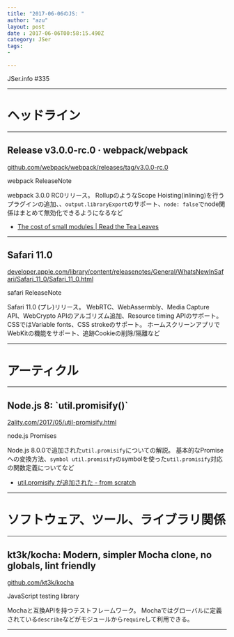 ```yaml
---
title: "2017-06-06のJS: "
author: "azu"
layout: post
date : 2017-06-06T00:58:15.490Z
category: JSer
tags:
-

---
```


JSer.info #335

----

<h1 class="site-genre">ヘッドライン</h1>

----

## Release v3.0.0-rc.0 · webpack/webpack
[github.com/webpack/webpack/releases/tag/v3.0.0-rc.0](https://github.com/webpack/webpack/releases/tag/v3.0.0-rc.0 "Release v3.0.0-rc.0 · webpack/webpack")
<p class="jser-tags jser-tag-icon"><span class="jser-tag">webpack</span> <span class="jser-tag">ReleaseNote</span></p>

webpack 3.0.0 RC0リリース。
RollupのようなScope Hoisting(inlining)を行うプラグインの追加、、`output.libraryExport`のサポート、`node: false`でnode関係はまとめて無効化できるようになるなど

- [The cost of small modules | Read the Tea Leaves](https://nolanlawson.com/2016/08/15/the-cost-of-small-modules/ "The cost of small modules | Read the Tea Leaves")

----

## Safari 11.0
[developer.apple.com/library/content/releasenotes/General/WhatsNewInSafari/Safari\_11\_0/Safari\_11\_0.html](https://developer.apple.com/library/content/releasenotes/General/WhatsNewInSafari/Safari_11_0/Safari_11_0.html "Safari 11.0")
<p class="jser-tags jser-tag-icon"><span class="jser-tag">safari</span> <span class="jser-tag">ReleaseNote</span></p>

Safari 11.0 (プレ)リリース。
WebRTC、WebAssermbly、Media Capture API、WebCrypto APIのアルゴリズム追加、Resource timing APIのサポート。
CSSではVariable fonts、CSS strokeのサポート。
ホームスクリーンアプリでWebKitの機能をサポート、追跡Cookieの削除/隔離など


----
<h1 class="site-genre">アーティクル</h1>

----

## Node.js 8: \`util.promisify()\`
[2ality.com/2017/05/util-promisify.html](http://2ality.com/2017/05/util-promisify.html "Node.js 8: \`util.promisify()\`")
<p class="jser-tags jser-tag-icon"><span class="jser-tag">node.js</span> <span class="jser-tag">Promises</span></p>

Node.js 8.0.0で追加された`util.promisify`についての解説。
基本的なPromiseへの変換方法、`symbol util.promisify`のsymbolを使った`util.promisify`対応の関数定義についてなど

- [util.promisify が追加された - from scratch](http://yosuke-furukawa.hatenablog.com/entry/2017/05/10/101752 "util.promisify が追加された - from scratch")

----
<h1 class="site-genre">ソフトウェア、ツール、ライブラリ関係</h1>

----

## kt3k/kocha: Modern, simpler Mocha clone, no globals, lint friendly
[github.com/kt3k/kocha](https://github.com/kt3k/kocha "kt3k/kocha: Modern, simpler Mocha clone, no globals, lint friendly")
<p class="jser-tags jser-tag-icon"><span class="jser-tag">JavaScript</span> <span class="jser-tag">testing</span> <span class="jser-tag">library</span></p>

Mochaと互換APIを持つテストフレームワーク。
Mochaではグローバルに定義されている`describe`などがモジュールから`require`して利用できる。


----

